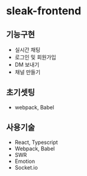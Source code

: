# sleak-frontend

## 기능구현
- 실시간 채팅
- 로그인 및 회원가입
- DM 보내기
- 채널 만들기

## 초기셋팅
- webpack, Babel

## 사용기술
- React, Typescript
- Webpack, Babel
- SWR
- Emotion
- Socket.io
